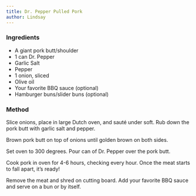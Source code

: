 ```yaml
---
title: Dr. Pepper Pulled Pork
author: Lindsay
---
```


<h3>Ingredients</h3>
<ul>
  <li>A giant pork butt/shoulder</li>
  <li>1 can Dr. Pepper</li>
  <li>Garlic Salt</li>
  <li>Pepper</li>
  <li>1 onion, sliced</li>
  <li>Olive oil</li>
  <li>Your favorite BBQ sauce (optional)</li>
  <li>Hamburger buns/slider buns (optional)</li>
</ul>

<h3>Method</h3>
<p>Slice onions, place in large Dutch oven, and sauté under soft. Rub down the pork butt with garlic salt and pepper.</p>

<p>Brown pork butt on top of onions until golden brown on both sides.</p>

<p>Set oven to 300 degrees. Pour can of Dr. Pepper over the pork butt.</p>

<p>Cook pork in oven for 4-6 hours, checking every hour. Once the meat starts to fall apart, it’s ready!</p>

<p>Remove the meat and shred on cutting board. Add your favorite BBQ sauce and serve on a bun or by itself.</p>
